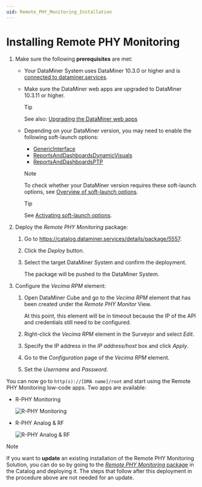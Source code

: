 ```yaml
---
uid: Remote_PHY_Monitoring_Installation
---
```

# Installing Remote PHY Monitoring

1. Make sure the following **prerequisites** are met:

   - Your DataMiner System uses DataMiner 10.3.0 or higher and is [connected to dataminer.services](xref:Connecting_your_DataMiner_System_to_the_cloud).

   - Make sure the DataMiner web apps are upgraded to DataMiner 10.3.11 or higher.

     > [!TIP]
     > See also: [Upgrading the DataMiner web apps](xref:Upgrading_Downgrading_Webapps)

   - Depending on your DataMiner version, you may need to enable the following soft-launch options:

     - [GenericInterface](xref:Overview_of_Soft_Launch_Options#genericinterface)
     - [ReportsAndDashboardsDynamicVisuals](xref:Overview_of_Soft_Launch_Options#reportsanddashboardsdynamicvisuals)
     - [ReportsAndDashboardsPTP](xref:Overview_of_Soft_Launch_Options#reportsanddashboardsptp)

     > [!NOTE]
     > To check whether your DataMiner version requires these soft-launch options, see [Overview of soft-launch options](xref:Overview_of_Soft_Launch_Options).

     > [!TIP]
     > See [Activating soft-launch options](xref:Activating_Soft_Launch_Options).

1. Deploy the *Remote PHY Monitoring* package:

   1. Go to <https://catalog.dataminer.services/details/package/5557>.

   1. Click the *Deploy* button.

   1. Select the target DataMiner System and confirm the deployment.

      The package will be pushed to the DataMiner System.

1. Configure the *Vecima RPM* element:

   1. Open DataMiner Cube and go to the *Vecima RPM* element that has been created under the *Remote PHY Monitor* View.

      At this point, this element will be in timeout because the IP of the API and credentials still need to be configured.

   1. Right-click the *Vecima RPM* element in the Surveyor and select *Edit*.

   1. Specify the IP address in the *IP address/host* box and click *Apply*.

   1. Go to the *Configuration* page of the *Vecima RPM* element.

   1. Set the *Username* and *Password*.

You can now go to `http(s)://[DMA name]/root` and start using the Remote PHY Monitoring low-code apps. Two apps are available:

- R-PHY Monitoring

  ![R-PHY Monitoring](~/user-guide/images/R-PHY_Monitoring.png)

- R-PHY Analog & RF

  ![R-PHY Analog & RF](~/user-guide/images/R-PHY_Analog_RF.png)

> [!NOTE]
> If you want to **update** an existing installation of the Remote PHY Monitoring Solution, you can do so by going to the [*Remote PHY Monitoring* package](https://catalog.dataminer.services/details/package/5557) in the Catalog and deploying it. The steps that follow after this deployment in the procedure above are not needed for an update.
